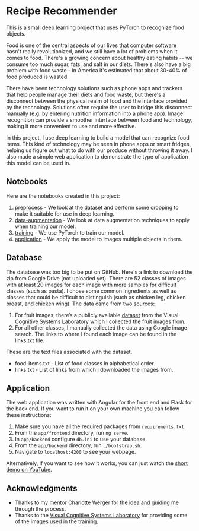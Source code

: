 # Recipe Recommender

This is a small deep learning project that uses PyTorch to recognize food objects.

Food is one of the central aspects of our lives that computer software hasn't really revolutionized, and we still have a lot of problems when it comes to food. There's a growing concern about healthy eating habits -- we consume too much sugar, fats, and salt in our diets. There's also have a big problem with food waste - in America it's estimated that about 30-40% of food produced is wasted. 

There have been technology solutions such as phone apps and trackers that help people manage their diets and food waste, but there's a disconnect between the physical realm of food and the interface provided by the technology. Solutions often require the user to bridge this disconnect manually (e.g. by entering nutrition information into a phone app). Image recognition can provide a smoother interface between food and technology, making it more convenient to use and more effective.

In this project, I use deep learning to build a model that can recognize food items. This kind of technology may be seen in phone apps or smart fridges, helping us figure out what to do with our produce without throwing it away. I also made a simple web application to demonstrate the type of application this model can be used in. 

## Notebooks
Here are the notebooks created in this project:
1. [preprocess](https://github.com/jonathanshuai/springboard-capstone2/blob/master/notebooks/1-preprocess.ipynb) - We look at the dataset and perform some cropping to make it suitable for use in deep learning.
2. [data-augmentation](https://github.com/jonathanshuai/springboard-capstone2/blob/master/notebooks/2-data-augmentation.ipynb) - We look at data augmentation techniques to apply when training our model.
3. [training](https://github.com/jonathanshuai/springboard-capstone2/blob/master/notebooks/3-training.ipynb) - We use PyTorch to train our model.
4. [application](https://github.com/jonathanshuai/springboard-capstone2/blob/master/notebooks/4-application.ipynb) - We apply the model to images multiple objects in them.

## Database
The database was too big to be put on GitHub. Here's a link to download the zip from Google Drive (not uploaded yet).
There are 52 classes of images with at least 20 images for each image with more samples for difficult classes (such as pasta). I chose some common ingredients as well as classes that could be difficult to distinguish (such as chicken leg, chicken breast, and chicken wing). The data came from two sources:

1. For fruit images, there’s a publicly available [dataset](http://www.vicos.si/Downloads/FIDS30) from the Visual Cognitive Systems Laboratory which I collected the fruit images from. 
2. For all other classes, I manually collected the data using Google image search. The links to where I found each image can be found in the links.txt file.

These are the text files associated with the dataset.
* food-items.txt - List of food classes in alphabetical order.
* links.txt - List of links from which I downloaded the images from.

## Application
The web application was written with Angular for the front end and Flask for the back end. If you want to run it on your own machine you can follow these instructions:
1. Make sure you have all the required packages from `requirements.txt`.
2. From the `app/frontend` directory, run `ng serve`.
3. In `app/backend` configure `db.ini` to use your database.
4. From the `app/backend` directory, run `./bootstrap.sh`.
5. Navigate to `localhost:4200` to see your webpage.

Alternatively, if you want to see how it works, you can just watch the [short demo on YouTube](https://youtu.be/I17lKgTJVYI).

## Acknowledgments
* Thanks to my mentor Charlotte Werger for the idea and guiding me through the process.
* Thanks to the [Visual Cognitive Systems Laboratory](http://www.vicos.si/Main_Page) for providing some of the images used in the training.